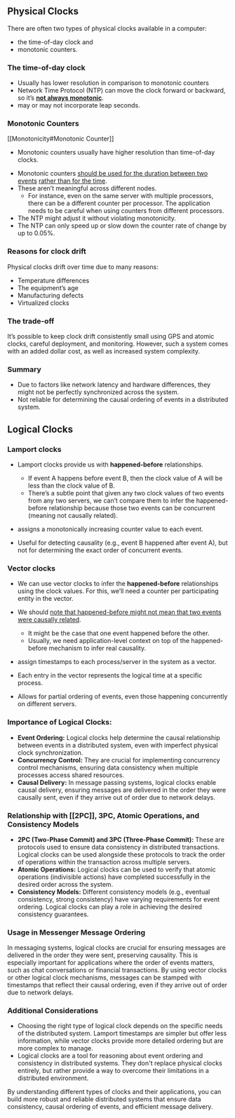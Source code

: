 ```toc
```

## Physical Clocks
There are often two types of physical clocks available in a computer: 
- the time-of-day clock and 
- monotonic counters.
### The time-of-day clock
- Usually has lower resolution in comparison to monotonic counters
- Network Time Protocol (NTP) can move the clock forward or backward, so it’s **<u>not always monotonic</u>**.
- may or may not incorporate leap seconds.
### Monotonic Counters
[[Monotonicity#Monotonic Counter]]

* Monotonic counters usually have higher resolution than time-of-day clocks.
- Monotonic counters <u>should be used for the duration between two events</u> <u>rather than for the time</u>.
- These aren’t meaningful across different nodes. 
	- For instance, even on the same server with multiple processors, there can be a different counter per processor. The application needs to be careful when using counters from different processors.
- The NTP might adjust it without violating monotonicity.
- The NTP can only speed up or slow down the counter rate of change by up to 0.05%.
### Reasons for clock drift

Physical clocks drift over time due to many reasons:

- Temperature differences
- The equipment’s age
- Manufacturing defects
- Virtualized clocks
### The trade-off

It’s possible to keep clock drift consistently small using GPS and atomic clocks, careful deployment, and monitoring. However, such a system comes with an added dollar cost, as well as increased system complexity.
### Summary

- Due to factors like network latency and hardware differences, they might not be perfectly synchronized across the system.
- Not reliable for determining the causal ordering of events in a distributed system.
## Logical Clocks

### Lamport clocks

- Lamport clocks provide us with **happened-before** relationships. 
	- If event A happens before event B, then the clock value of A will be less than the clock value of B. 
	- There’s a subtle point that given any two clock values of two events from any two servers, we can’t compare them to infer the happened-before relationship because those two events can be concurrent (meaning not causally related).

- assigns a monotonically increasing counter value to each event.
- Useful for detecting causality (e.g., event B happened after event A), but not for determining the exact order of concurrent events.
### Vector clocks

- We can use vector clocks to infer the **happened-before** relationships using the clock values. For this, we’ll need a counter per participating entity in the vector.
- We should <u>note that happened-before might not mean that two events were causally related</u>. 
	- It might be the case that one event happened before the other.
	- Usually, we need application-level context on top of the happened-before mechanism to infer real causality.
	
- assign timestamps to each process/server in the system as a vector.
- Each entry in the vector represents the logical time at a specific process.
- Allows for partial ordering of events, even those happening concurrently on different servers.
### **Importance of Logical Clocks:**

- **Event Ordering:** Logical clocks help determine the causal relationship between events in a distributed system, even with imperfect physical clock synchronization.
- **Concurrency Control:** They are crucial for implementing concurrency control mechanisms, ensuring data consistency when multiple processes access shared resources.
- **Causal Delivery:** In message passing systems, logical clocks enable causal delivery, ensuring messages are delivered in the order they were causally sent, even if they arrive out of order due to network delays.

### Relationship with [[2PC]], 3PC, Atomic Operations, and Consistency Models

- **2PC (Two-Phase Commit) and 3PC (Three-Phase Commit):** These are protocols used to ensure data consistency in distributed transactions. Logical clocks can be used alongside these protocols to track the order of operations within the transaction across multiple servers.
- **Atomic Operations:** Logical clocks can be used to verify that atomic operations (indivisible actions) have completed successfully in the desired order across the system.
- **Consistency Models:** Different consistency models (e.g., eventual consistency, strong consistency) have varying requirements for event ordering. Logical clocks can play a role in achieving the desired consistency guarantees.

### Usage in Messenger Message Ordering

In messaging systems, logical clocks are crucial for ensuring messages are delivered in the order they were sent, preserving causality. This is especially important for applications where the order of events matters, such as chat conversations or financial transactions. By using vector clocks or other logical clock mechanisms, messages can be stamped with timestamps that reflect their causal ordering, even if they arrive out of order due to network delays.

### Additional Considerations

- Choosing the right type of logical clock depends on the specific needs of the distributed system. Lamport timestamps are simpler but offer less information, while vector clocks provide more detailed ordering but are more complex to manage.
- Logical clocks are a tool for reasoning about event ordering and consistency in distributed systems. They don't replace physical clocks entirely, but rather provide a way to overcome their limitations in a distributed environment.

By understanding different types of clocks and their applications, you can build more robust and reliable distributed systems that ensure data consistency, causal ordering of events, and efficient message delivery.
